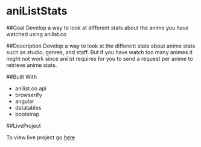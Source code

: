 # aniListStats

##Goal
Develop a way to look at different stats about the anime you have watched using anilist.co

##Description
Develop a way to look at the different stats about anime stats such as studio, genres, and staff.
But if you have watch too many animes it might not work since anilist requires for you to send a request per anime to 
retrieve anime stats.

##Built With
* anilist.co api
* browserify
* angular
* datatables
* bootstrap

##LiveProject

To view live project go [here](http://nicolasbotello.com/aniListStats/)
